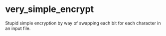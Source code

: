 # very_simple_encrypt
Stupid simple encryption by way of swapping each bit for each character in an input file.
